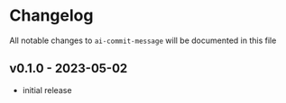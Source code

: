 # Changelog

All notable changes to `ai-commit-message` will be documented in this file

## v0.1.0 - 2023-05-02

- initial release
